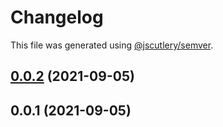 # Changelog

This file was generated using [@jscutlery/semver](https://github.com/jscutlery/semver).

## [0.0.2](https://github.com/yurikrupnik/mussia11/compare/shared-pagination-0.0.1...shared-pagination-0.0.2) (2021-09-05)



## 0.0.1 (2021-09-05)
